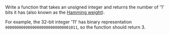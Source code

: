 Write a function that takes an unsigned integer and returns the number of '1' bits it has (also known as the [Hamming weight][1]).

For example, the 32-bit integer '11' has binary representation `00000000000000000000000000001011`, so the function should return 3.

  [1]: https://en.wikipedia.org/wiki/Hamming_weight
